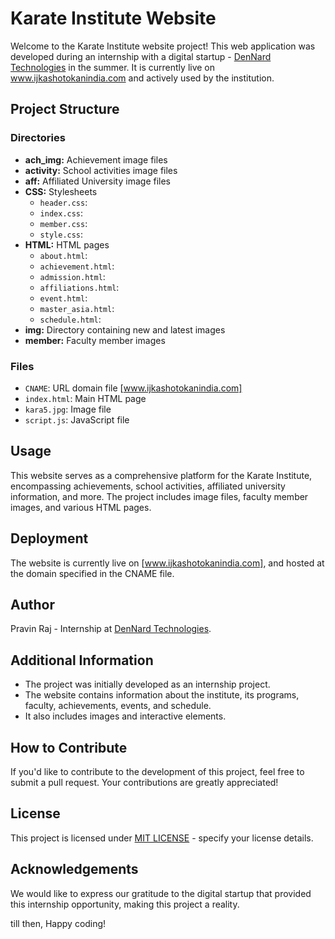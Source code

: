 # Karate Institute Website

Welcome to the Karate Institute website project! This web application was developed during an internship with a digital startup - [DenNard Technologies](https://sites.google.com/view/dennardtechnologies/home) in the summer. It is currently live on  www.ijkashotokanindia.com and actively used by the institution.

## Project Structure

### Directories

- **ach_img:** Achievement image files
- **activity:** School activities image files
- **aff:** Affiliated University image files
- **CSS:** Stylesheets
  - `header.css`: 
  - `index.css`:
  - `member.css`: 
  - `style.css`: 
- **HTML:** HTML pages
  - `about.html`: 
  - `achievement.html`: 
  - `admission.html`: 
  - `affiliations.html`:
  - `event.html`: 
  - `master_asia.html`: 
  - `schedule.html`:
- **img:** Directory containing new and latest images
- **member:** Faculty member images

### Files

- `CNAME`: URL domain file [www.ijkashotokanindia.com]
- `index.html`: Main HTML page
- `kara5.jpg`: Image file
- `script.js`: JavaScript file

## Usage

This website serves as a comprehensive platform for the Karate Institute, encompassing achievements, school activities, affiliated university information, and more. The project includes image files, faculty member images, and various HTML pages.

## Deployment

The website is currently live on [www.ijkashotokanindia.com], and hosted at the domain specified in the CNAME file.

## Author

Pravin Raj - Internship at [DenNard Technologies](https://sites.google.com/view/dennardtechnologies/home).

## Additional Information

- The project was initially developed as an internship project.
- The website contains information about the institute, its programs, faculty, achievements, events, and schedule.
- It also includes images and interactive elements.

## How to Contribute

If you'd like to contribute to the development of this project, feel free to submit a pull request. Your contributions are greatly appreciated!

## License

This project is licensed under [MIT LICENSE](LICENSE.md) - specify your license details.

## Acknowledgements

We would like to express our gratitude to the digital startup that provided this internship opportunity, making this project a reality.

till then, Happy coding!
